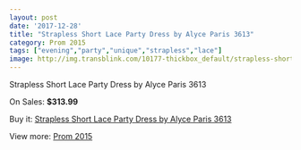 ```yaml
---
layout: post
date: '2017-12-28'
title: "Strapless Short Lace Party Dress by Alyce Paris 3613"
category: Prom 2015
tags: ["evening","party","unique","strapless","lace"]
image: http://img.transblink.com/10177-thickbox_default/strapless-short-lace-party-dress-by-alyce-paris-3613.jpg
---
```

Strapless Short Lace Party Dress by Alyce Paris 3613

On Sales: **$313.99**
<a href="https://www.transblink.com/en/prom-2015/3302-strapless-short-lace-party-dress-by-alyce-paris-3613.html"><amp-img layout="responsive" width="600" height="600" src="//img.transblink.com/10177-thickbox_default/strapless-short-lace-party-dress-by-alyce-paris-3613.jpg" alt="Strapless Short Lace Party Dress by Alyce Paris 3613 0" /></a>
<a href="https://www.transblink.com/en/prom-2015/3302-strapless-short-lace-party-dress-by-alyce-paris-3613.html"><amp-img layout="responsive" width="600" height="600" src="//img.transblink.com/10179-thickbox_default/strapless-short-lace-party-dress-by-alyce-paris-3613.jpg" alt="Strapless Short Lace Party Dress by Alyce Paris 3613 1" /></a>
<a href="https://www.transblink.com/en/prom-2015/3302-strapless-short-lace-party-dress-by-alyce-paris-3613.html"><amp-img layout="responsive" width="600" height="600" src="//img.transblink.com/10178-thickbox_default/strapless-short-lace-party-dress-by-alyce-paris-3613.jpg" alt="Strapless Short Lace Party Dress by Alyce Paris 3613 2" /></a>

Buy it: [Strapless Short Lace Party Dress by Alyce Paris 3613](https://www.transblink.com/en/prom-2015/3302-strapless-short-lace-party-dress-by-alyce-paris-3613.html "Strapless Short Lace Party Dress by Alyce Paris 3613")

View more: [Prom 2015](https://www.transblink.com/en/10-prom-2015 "Prom 2015")